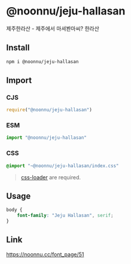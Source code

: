# @noonnu/jeju-hallasan
제주한라산 - 제주에서 마셔봔마씨? 한라산

## Install
```sh
npm i @noonnu/jeju-hallasan
```
## Import
### CJS
```js
require("@noonnu/jeju-hallasan")
```
### ESM
```js
import "@noonnu/jeju-hallasan"
```
### CSS 
```css
@import "~@noonnu/jeju-hallasan/index.css"
```
> [css-loader](https://github.com/webpack-contrib/css-loader) are required.

## Usage
```css
body {
    font-family: "Jeju Hallasan", serif;
}
```

## Link
https://noonnu.cc/font_page/51